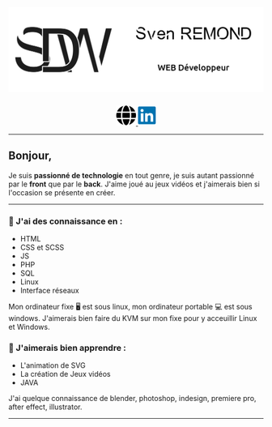 # ![Banniere](./Images/Banniere_GitHub.jpg)

<p align="center">
<a href="https://svenremond.github.io/CV_interactif.github.io/index.html"><img height="40px" src="./Images/globe-solid.svg" padding-right="20px">
<a href="https://fr.linkedin.com/in/sven-remond-4471a8193?trk=public_profile_browsemap_profile-result-card_result-card_full-click"><img height="40px" src="./Images/linkedin-brands.svg" ></a>

</p>

---

## Bonjour,

Je suis **passionné de technologie** en tout genre, je suis autant passionné par le **front** que par le **back**. J'aime joué au jeux vidéos et j'aimerais bien si l'occasion se présente en créer.

---

### :blue_book: J'ai des **connaissance** en :

- HTML
- CSS et SCSS
- JS
- PHP
- SQL
- Linux
- Interface réseaux

Mon ordinateur fixe :desktop_computer: est sous linux, mon ordinateur portable :computer: est sous windows.
J'aimerais bien faire du KVM sur mon fixe pour y acceuillir Linux et Windows.

### 📖 J'aimerais bien **apprendre** :

- L'animation de SVG
- La création de Jeux vidéos
- JAVA

J'ai quelque connaissance de blender, photoshop, indesign, premiere pro, after effect, illustrator.

---
